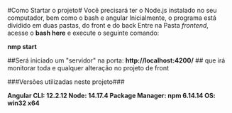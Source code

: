 #Como Startar o projeto#
Você precisará ter o Node.js instalado no seu computador, bem como o bash e angular
Inicialmente, o programa está dividido em duas pastas, do front e do back
Entre na Pasta _frontend_, acesse o **bash here** e execute o seguinte comando:

**nmp start**

##Será iniciado um "servidor" na porta: **http://localhost:4200/** ##
que irá monitorar toda e qualquer alteração no projeto de front

###Versões utilizadas neste projeto###

**Angular CLI: 12.2.12
Node: 14.17.4
Package Manager: npm 6.14.14
OS: win32 x64**
